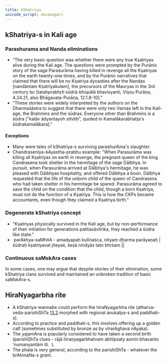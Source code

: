```yaml
---
title: kShatriya
unicode_script: devanagari
---
```


## kShatriya-s in Kali age
### Parashurama and Nanda eliminations
- "The very basic question was whether there were any true Kṣatriyas alive during the Kali age. The questions were prompted by the Purānic story of the sage Paraśurāma having killed in revenge all the Kṣatriyas on the earth twenty-one times, and by the Purānic narratives that claimed that there will be no Kṣatriya dynasties after the Nandas [nandāntam Kṣatriyakulam], the precursors of the Mauryas in the 3rd century bc [tatahprabhr̥ti sūdrā-bhūpālā bhavisyanti, Viṣṇu Purāṇa, 4.24.21; also Bhāgavata-Purāṇa, 12.1.8-10]."
- "These stories were widely interpreted by the authors on the Dharmaśāstra to suggest that there were only two Varnas left in the Kali-age, the Brahmins and the śūdras. Everyone other than Brahmins is a śūdra \["kalāv ādyantayoh sthitiḥ", quoted in Kamalākarabhaṭṭa's śūdrakamalākara\]."

#### Exceptions
- Many were tales of kShatriya-s surviving parashurAma's slaughter. 
- ChandrasenIya-kAyastha-prabhu example: "When Parasurāma was killing all Kṣatriyas on earth in revenge, the pregnant queen of the king Candrasena took shelter in the hermitage of the sage Dālbhya. In pursuit, when Parasurāma arrived at Dālbhya's hermitage, he was pleased with Dālbhyas hospitality, and offered Dālbhya a boon. Dālbhya requested that the life of the unborn child of the queen of Candrasena who had taken shelter in his hermitage be spared. Parasurāma agreed to save the child on the condition that the child, though a born Kṣatriya, must not do the function of a Kṣatriya. This is how the CKPs became accountants, even though they claimed a Kṣatriya birth."


### Degenerate kShatriya concept
- "Kṣatriyas physically survived in the Kali age, but by non-performance of their initiation for generations patitasāvitrika, they reached a śūdra like state."
-  parAkhya-saMhitA - amadyapaḥ kulīnaśca, nityaṃ dharma parāyaṇaḥ | śūdraḥ kṣatriyavat jñeyaś, śeṣā nindyās tato bhṛśam ||

### Continuous saMskAra cases
In some cases, one may argue that despite stories of their elimination, some kShatriya clans survived and maintained an unbroken tradition of basic saMskAra-s. 

## HiraNyagarbha rite
- A kShatriya-wannabe could perform the hiraNyagarbha rite (atharva-veda-parishiShTa [13.2](http://gretil.sub.uni-goettingen.de/gretil/1_sanskr/1_veda/5_vedang/2_paris/avpari_u.htm) morphed with regional anukalpa-s and paddhati-s).
- According to practice and paddhati-s, this involves offering up a golden calf (sometimes substituted by bronze as by vIrarAghava nAyaka).
- The yajamAna is popularly considered to have taken a second birth (parishiShTa clues - rājā hiraṇyagarbhatvam abhīpsaty asmin bhavanto 'numanyantām iti.  ).
- The phala is very general, according to the parishiShTa - whatever the brAhmaNa-s grant. 
